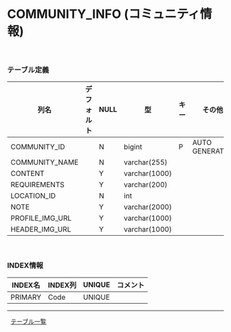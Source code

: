 # COMMUNITY_INFO (コミュニティ情報)
  
### テーブル定義
| 列名 | デフォルト | NULL | 型 | キー | その他 | コメント 
|---|---|---|---|---|---|---|
| COMMUNITY_ID| | N| bigint | P| AUTO GENERATED | |
| COMMUNITY_NAME| | N| varchar(255)| | | |
| CONTENT| | Y|varchar(1000)| | | |
| REQUIREMENTS| | Y|varchar(200)| | | |
| LOCATION_ID| | N| int| | | |
| NOTE| | Y| varchar(2000)| | | |
| PROFILE_IMG_URL| | Y| varchar(1000)| | | |
| HEADER_IMG_URL| | Y| varchar(1000)| | | |

 
### INDEX情報
| INDEX名 | INDEX列 | UNIQUE |コメント | 
|---|---|---|---|
| PRIMARY| Code| UNIQUE| |


---
 
[テーブル一覧](../テーブル一覧.md "TABLE_LIST")